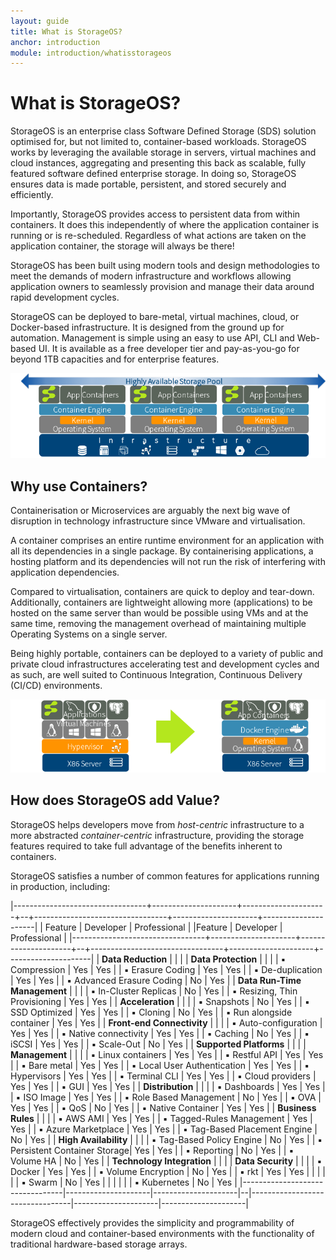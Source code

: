 ```yaml
---
layout: guide
title: What is StorageOS?
anchor: introduction
module: introduction/whatisstorageos
---
```


# What is StorageOS?

StorageOS is an enterprise class Software Defined Storage (SDS) solution optimised for, but not limited to, container-based workloads.  StorageOS works by leveraging the available storage in servers, virtual machines and cloud instances, aggregating and presenting this back as scalable, fully featured software defined enterprise storage.  In doing so, StorageOS ensures data is made portable, persistent, and stored securely and efficiently.

Importantly, StorageOS provides access to persistent data from within containers.  It does this independently of where the application container is running or is re-scheduled.  Regardless of what actions are taken on the application container, the storage will always be there!

StorageOS has been built using modern tools and design methodologies to meet the demands of modern infrastructure and workflows allowing application owners to seamlessly provision and manage their data around rapid development cycles.

StorageOS can be deployed to bare-metal, virtual machines, cloud, or Docker-based infrastructure.  It is designed from the ground up for automation.  Management is simple using an easy to use API, CLI and Web-based UI.  It is available as a free developer tier and pay-as-you-go for beyond 1TB capacities and for enterprise features.

![image](/images/docs/started/storageosinfra.png)

## Why use Containers?

Containerisation or Microservices are arguably the next big wave of disruption in technology infrastructure since VMware and virtualisation.

A container comprises an entire runtime environment for an application with all its dependencies in a single package.  By containerising applications, a hosting platform and its dependencies will not run the risk of interfering with application dependencies.

Compared to virtualisation, containers are quick to deploy and tear-down.  Additionally, containers are lightweight allowing more (applications) to be hosted on the same server than would be possible using VMs and at the same time, removing the management overhead of maintaining multiple Operating Systems on a single server.

Being highly portable, containers can be deployed to a variety of public and private cloud infrastructures accelerating test and development cycles and as such, are well suited to Continuous Integration, Continuous Delivery (CI/CD) environments.

![image](/images/docs/started/containers.png)

## How does StorageOS add Value?

StorageOS helps developers move from *host-centric* infrastructure to a more abstracted *container-centric* infrastructure, providing the storage features required to take full advantage of the benefits inherent to containers.

StorageOS satisfies a number of common features for applications running in production, including:

|---------------------------------+---------------------+---------------------+--+---------------------------------+---------------------+---------------------|
| Feature                         |      Developer      |    Professional     |  |Feature                          |      Developer      |    Professional     |
|---------------------------------+---------------------+---------------------+--+---------------------------------+---------------------+---------------------|
| **Data Reduction**              |                     |                     |  | **Data Protection**             |                     |                     |
|   ▪︎ Compression                 | Yes                 | Yes                 |  |   ▪︎ Erasure Coding              | Yes                 | Yes                 |
|   ▪︎ De-duplication              | Yes                 | Yes                 |  |   ▪︎ Advanced Erasure Coding     | No                  | Yes                 |
| **Data Run-Time Management**    |                     |                     |  |   ▪︎ In-Cluster Replicas         | No                  | Yes                 |
|   ▪︎ Resizing, Thin Provisioning | Yes                 | Yes                 |  | **Acceleration**                |                     |                     |
|   ▪︎ Snapshots                   | No                  | Yes                 |  |   ▪︎ SSD Optimized               | Yes                 | Yes                 |
|   ▪︎ Cloning                     | No                  | Yes                 |  |   ▪︎ Run alongside container     | Yes                 | Yes                 |
| **Front-end Connectivity**      |                     |                     |  |   ▪︎ Auto-configuration          | Yes                 | Yes                 |
|   ▪︎ Native connectivity         | Yes                 | Yes                 |  |   ▪︎ Caching                     | No                  | Yes                 |
|   ▪︎ iSCSI                       | Yes                 | Yes                 |  |   ▪︎ Scale-Out                   | No                  | Yes                 |
| **Supported Platforms**         |                     |                     |  | **Management**                  |                     |                     |
|   ▪︎ Linux containers            | Yes                 | Yes                 |  |   ▪︎ Restful API                 | Yes                 | Yes                 |
|   ▪︎ Bare metal                  | Yes                 | Yes                 |  |   ▪︎ Local User Authentication   | Yes                 | Yes                 |
|   ▪︎ Hypervisors                 | Yes                 | Yes                 |  |   ▪︎ Terminal CLI                | Yes                 | Yes                 |
|   ▪︎ Cloud providers             | Yes                 | Yes                 |  |   ▪︎ GUI                         | Yes                 | Yes                 |
| **Distribution**                |                     |                     |  |   ▪︎ Dashboards                  | Yes                 | Yes                 |
|   ▪︎ ISO Image                   | Yes                 | Yes                 |  |   ▪︎ Role Based Management       | No                  | Yes                 |
|   ▪︎ OVA                         | Yes                 | Yes                 |  |   ▪︎ QoS                         | No                  | Yes                 |
|   ▪︎ Native Container            | Yes                 | Yes                 |  | **Business Rules**              |                     |                     |
|   ▪︎ AWS AMI                     | Yes                 | Yes                 |  |   ▪︎ Tagged-Rules Management     | Yes                 | Yes                 |
|   ▪︎ Azure Marketplace           | Yes                 | Yes                 |  |   ▪︎ Tag-Based Placement Engine  | No                  | Yes                 |
| **High Availability**           |                     |                     |  |   ▪︎ Tag-Based Policy Engine     | No                  | Yes                 |
|   ▪︎ Persistent Container Storage| Yes                 | Yes                 |  |   ▪︎ Reporting                   | No                  | Yes                 |
|   ▪︎ Volume HA                   | No                  | Yes                 |  | **Technology Integration**      |                     |                     |
| **Data Security**               |                     |                     |  |   ▪︎ Docker                      | Yes                 | Yes                 |
|   ▪︎ Volume Encryption           | No                  | Yes                 |  |   ▪︎ rkt                         | Yes                 | Yes                 |
|                                 |                     |                     |  |   ▪︎ Swarm                       | No                  | Yes                 |
|                                 |                     |                     |  |   ▪︎ Kubernetes                  | No                  | Yes                 |
|---------------------------------|---------------------|---------------------|--|---------------------------------|---------------------|---------------------|

StorageOS effectively provides the simplicity and programmability of modern cloud and container-based environments with the functionality of traditional hardware-based storage arrays.
